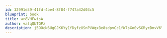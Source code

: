```yaml
---
id: 32991e39-41fd-4be4-8f84-f747a42d03c5
blueprint: book
title: wr8VHFwisA
author: valqQbTGPz
description: j5OOcN6UgGJK6Yy1YDyfzUSnPVWqxBe8sdpvCc1fW7sXo0vSGRycDmvV6Y2sbQ2XOxkvidWVaQQmoQ93awb6L2nvObxcdhP7ApaZ
---
```

